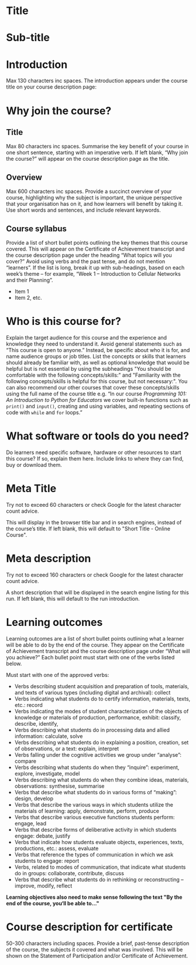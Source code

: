 # Title

# Sub-title

# Introduction

Max 130 characters inc spaces. The introduction appears under the course title on your course description page:

# Why join the course?

## Title

Max 80 characters inc spaces. Summarise the key benefit of your course in one short sentence, starting with an imperative verb. If left blank, “Why join the course?” will appear on the course description page as the title.

## Overview 

Max 600 characters inc spaces. Provide a succinct overview of your course, highlighting why the subject is important, the unique perspective that your organisation has on it, and how learners will benefit by taking it. Use short words and sentences, and include relevant keywords.

## Course syllabus
Provide a list of short bullet points outlining the key themes that this course covered. This will appear on the Certificate of Achievement transcript and the course description page under the heading “What topics will you cover?” Avoid using verbs and the past tense, and do not mention “learners”. If the list is long, break it up with sub-headings, based on each week’s theme – for example, “Week 1 – Introduction to Cellular Networks and their Planning”.

+ Item 1
+ Item 2, etc.

# Who is this course for?

Explain the target audience for this course and the experience and knowledge they need to understand it. Avoid general statements such as “This course is open to anyone.” Instead, be specific about who it is for, and name audience groups or job titles. List the concepts or skills that learners should already be familiar with, as well as optional knowledge that would be helpful but is not essential by using the subheadings "You should be comfortable with the following concepts/skills:" and "Familiarity with the following concepts/skills is helpful for this course, but not necessary:". You can also recommend our other courses that cover these concepts/skills using the full name of the course title e.g. “In our course *Programming 101: An Introduction to Python for Educators* we cover built-in functions such as `print()` and `input()`, creating and using variables, and repeating sections of code with `while` and `for` loops.”

# What software or tools do you need?

Do learners need specific software, hardware or other resources to start this course? If so, explain them here. Include links to where they can find, buy or download them.

# Meta Title

Try not to exceed 60 characters or check Google for the latest character count advice.

This will display in the browser title bar and in search engines, instead of the course’s title. If left blank, this will default to "Short Title - Online Course".

# Meta description

Try not to exceed 160 characters or check Google for the latest character count advice.

A short description that will be displayed in the search engine listing for this run. If left blank, this will default to the run introduction.

# Learning outcomes 

Learning outcomes are a list of short bullet points outlining what a learner will be able to do by the end of the course. They appear on the Certificate of Achievement transcript and the course description page under “What will you achieve?” Each bullet point must start with one of the verbs listed below.

Must start with one of the approved verbs:

+ Verbs describing student acquisition and preparation of tools, materials, and texts of various types (including digital and archival): collect
+ Verbs indicating what students do to certify information, materials, texts, etc.: record
+ Verbs indicating the modes of student characterization of the objects of knowledge or materials of production, performance, exhibit: classify, describe, identify,
+ Verbs describing what students do in processing data and allied information: calculate, solve
+ Verbs describing what students do in explaining a position, creation, set of observations, or a text: explain, interpret
+ Verbs falling under the cognitive activities we group under “analyse”: compare
+ Verbs describing what students do when they “inquire”: experiment, explore, investigate, model
+ Verbs describing what students do when they combine ideas, materials, observations: synthesise, summarise
+ Verbs that describe what students do in various forms of “making”: design, develop
+ Verbs that describe the various ways in which students utilize the materials of learning: apply, demonstrate, perform, produce
+ Verbs that describe various executive functions students perform: engage, lead
+ Verbs that describe forms of deliberative activity in which students engage: debate, justify
+ Verbs that indicate how students evaluate objects, experiences, texts, productions, etc.: assess, evaluate
+ Verbs that reference the types of communication in which we ask students to engage: report
+ Verbs, related to modes of communication, that indicate what students do in groups: collaborate, contribute, discuss
+ Verbs that describe what students do in rethinking or reconstructing – improve, modify, reflect

**Learning objectives also need to make sense following the text "By the end of the course, you‘ll be able to..."**

# Course description for certificate

50-300 characters including spaces. Provide a brief, past-tense description of the course, the subjects it covered and what was involved. This will be shown on the Statement of Participation and/or Certificate of Achievement.
